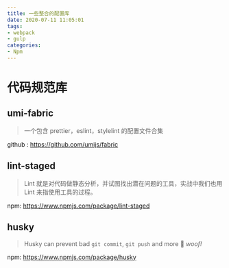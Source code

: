 ```yaml
---
title: 一些整合的配置库
date: 2020-07-11 11:05:01
tags:
- webpack
- gulp
categories:
- Npm
---
```


# 代码规范库

## umi-fabric

> 一个包含 prettier，eslint，stylelint 的配置文件合集

github : https://github.com/umijs/fabric 



## lint-staged

> Lint 就是对代码做静态分析，并试图找出潜在问题的工具，实战中我们也用 Lint 来指使用工具的过程。 

npm:  https://www.npmjs.com/package/lint-staged 



## husky

>Husky can prevent bad `git commit`, `git push` and more 🐶 *woof!*

npm:  https://www.npmjs.com/package/husky 